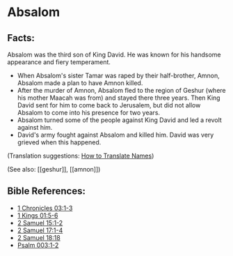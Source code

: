 # Absalom #

## Facts: ##

Absalom was the third son of King David. He was known for his handsome appearance and fiery temperament.

* When Absalom's sister Tamar was raped by their half-brother, Amnon, Absalom made a plan to have Amnon killed.
* After the murder of Amnon, Absalom fled to the region of Geshur (where his mother Maacah was from) and stayed there three years. Then King David sent for him to come back to Jerusalem, but did not allow Absalom to come into his presence for two years.
* Absalom turned some of the people against King David and led a revolt against him.
* David's army fought against Absalom and killed him. David was very grieved when this happened.

(Translation suggestions: [How to Translate Names](https://git.door43.org/Door43/en-ta-translate-vol1/src/master/content/translate_names.md))

(See also: [[geshur]], [[amnon]])

## Bible References: ##

* [1 Chronicles 03:1-3](https://door43.org/en/bible/notes/1ch/03/01)
* [1 Kings 01:5-6](https://door43.org/en/bible/notes/1ki/01/05)
* [2 Samuel 15:1-2](https://door43.org/en/bible/notes/2sa/15/01)
* [2 Samuel 17:1-4](https://door43.org/en/bible/notes/2sa/17/01)
* [2 Samuel 18:18](https://door43.org/en/bible/notes/2sa/18/18)
* [Psalm 003:1-2](https://door43.org/en/bible/notes/psa/003/001)

